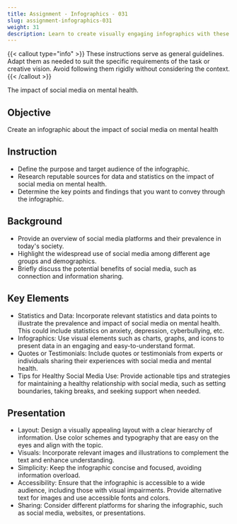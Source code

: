 ```yaml
---
title: Assignment - Infographics - 031
slug: assignment-infographics-031
weight: 31
description: Learn to create visually engaging infographics with these practical ICT assignments designed to enhance creativity, critical thinking, and digital communication skills. Perfect for mastering infographic tools and presenting complex ideas effectively.
---
```


{{< callout type="info" >}}
These instructions serve as general guidelines. Adapt them as needed to suit the specific requirements of the task or creative vision. Avoid following them rigidly without considering the context.
{{< /callout >}}


The impact of social media on mental health.

## Objective

Create an infographic about the impact of social media on mental health

## Instruction

- Define the purpose and target audience of the infographic.
- Research reputable sources for data and statistics on the impact of social media on mental health.
- Determine the key points and findings that you want to convey through the infographic.

## Background

- Provide an overview of social media platforms and their prevalence in today's society.
- Highlight the widespread use of social media among different age groups and demographics.
- Briefly discuss the potential benefits of social media, such as connection and information sharing.

## Key Elements

- Statistics and Data: Incorporate relevant statistics and data points to illustrate the prevalence and impact of social media on mental health. This could include statistics on anxiety, depression, cyberbullying, etc.
- Infographics: Use visual elements such as charts, graphs, and icons to present data in an engaging and easy-to-understand format.
- Quotes or Testimonials: Include quotes or testimonials from experts or individuals sharing their experiences with social media and mental health.
- Tips for Healthy Social Media Use: Provide actionable tips and strategies for maintaining a healthy relationship with social media, such as setting boundaries, taking breaks, and seeking support when needed.

## Presentation

- Layout: Design a visually appealing layout with a clear hierarchy of information. Use color schemes and typography that are easy on the eyes and align with the topic.
- Visuals: Incorporate relevant images and illustrations to complement the text and enhance understanding.
- Simplicity: Keep the infographic concise and focused, avoiding information overload.
- Accessibility: Ensure that the infographic is accessible to a wide audience, including those with visual impairments. Provide alternative text for images and use accessible fonts and colors.
- Sharing: Consider different platforms for sharing the infographic, such as social media, websites, or presentations.

